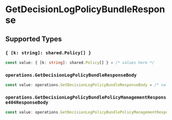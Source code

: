 # GetDecisionLogPolicyBundleResponse


## Supported Types

### `{ [k: string]: shared.Policy[] }`

```typescript
const value: { [k: string]: shared.Policy[] } = /* values here */
```

### `operations.GetDecisionLogPolicyBundleResponseBody`

```typescript
const value: operations.GetDecisionLogPolicyBundleResponseBody = /* values here */
```

### `operations.GetDecisionLogPolicyBundlePolicyManagementResponse404ResponseBody`

```typescript
const value: operations.GetDecisionLogPolicyBundlePolicyManagementResponse404ResponseBody = /* values here */
```

